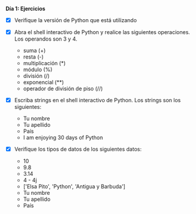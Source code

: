 **Día 1: Ejercicios**

- [x] Verifique la versión de Python que está utilizando

- [x] Abra el shell interactivo de Python y realice las siguientes operaciones. Los operandos son 3 y 4.
  - suma (+)
  - resta (-)
  - multiplicación (\*)
  - módulo (%)
  - división (/)
  - exponencial (\*\*)
  - operador de división de piso (//)
- [x] Escriba strings en el shell interactivo de Python. Los strings son los siguientes:
  - Tu nombre
  - Tu apellido
  - País
  - I am enjoying 30 days of Python
- [x] Verifique los tipos de datos de los siguientes datos:
  - 10
  - 9.8
  - 3.14
  - 4 - 4j
  - ['Elsa Pito', 'Python', 'Antigua y Barbuda']
  - Tu nombre
  - Tu apellido
  - País
